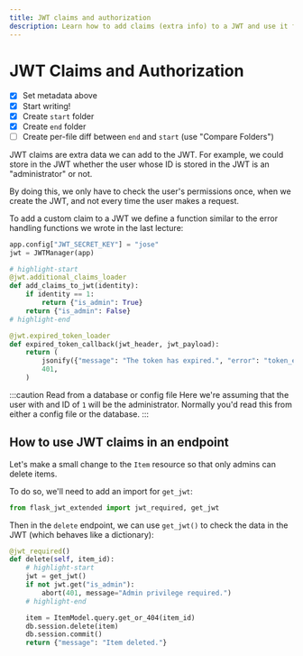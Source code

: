 ```yaml
---
title: JWT claims and authorization
description: Learn how to add claims (extra info) to a JWT and use it for authorization in endpoints of a REST API.
---
```


# JWT Claims and Authorization

- [x] Set metadata above
- [x] Start writing!
- [x] Create `start` folder
- [x] Create `end` folder
- [ ] Create per-file diff between `end` and `start` (use "Compare Folders")

JWT claims are extra data we can add to the JWT. For example, we could store in the JWT whether the user whose ID is stored in the JWT is an "administrator" or not.

By doing this, we only have to check the user's permissions once, when we create the JWT, and not every time the user makes a request.

To add a custom claim to a JWT we define a function similar to the error handling functions we wrote in the last lecture:

```python title="app.py"
app.config["JWT_SECRET_KEY"] = "jose"
jwt = JWTManager(app)

# highlight-start
@jwt.additional_claims_loader
def add_claims_to_jwt(identity):
    if identity == 1:
        return {"is_admin": True}
    return {"is_admin": False}
# highlight-end

@jwt.expired_token_loader
def expired_token_callback(jwt_header, jwt_payload):
    return (
        jsonify({"message": "The token has expired.", "error": "token_expired"}),
        401,
    )
```

:::caution Read from a database or config file
Here we're assuming that the user with and ID of `1` will be the administrator. Normally you'd read this from either a config file or the database.
:::

## How to use JWT claims in an endpoint

Let's make a small change to the `Item` resource so that only admins can delete items.

To do so, we'll need to add an import for `get_jwt`:

```python title="resources/item.py"
from flask_jwt_extended import jwt_required, get_jwt
```

Then in the `delete` endpoint, we can use `get_jwt()` to check the data in the JWT (which behaves like a dictionary):

```python title="resources/item.py"
@jwt_required()
def delete(self, item_id):
    # highlight-start
    jwt = get_jwt()
    if not jwt.get("is_admin"):
        abort(401, message="Admin privilege required.")
    # highlight-end

    item = ItemModel.query.get_or_404(item_id)
    db.session.delete(item)
    db.session.commit()
    return {"message": "Item deleted."}
```